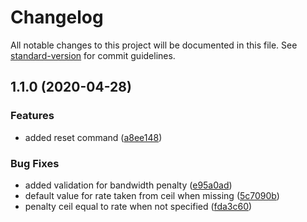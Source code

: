 # Changelog

All notable changes to this project will be documented in this file. See [standard-version](https://github.com/conventional-changelog/standard-version) for commit guidelines.

## 1.1.0 (2020-04-28)


### Features

* added reset command ([a8ee148](https://github.com/ciokan/shaper/commit/a8ee148d04c525a37e5d20389b808076463de76c))


### Bug Fixes

* added validation for bandwidth penalty ([e95a0ad](https://github.com/ciokan/shaper/commit/e95a0ad74f46d49b7f67213a6432bad04873907a))
* default value for rate taken from ceil when missing ([5c7090b](https://github.com/ciokan/shaper/commit/5c7090be2f8143575e0a73ec2b0c1adcd5418b2f))
* penalty ceil equal to rate when not specified ([fda3c60](https://github.com/ciokan/shaper/commit/fda3c602b7432c33632ce82d453c3d41c5b9de86))
